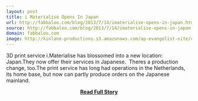 ```yaml
---
layout: post
title: i Materialise Opens In Japan
url: http://fabbaloo.com/blog/2013/7/14/imaterialise-opens-in-japan.html
source: http://fabbaloo.com/blog/2013/7/14/imaterialise-opens-in-japan.html
domain: fabbaloo.com
image: http://kinlane-productions.s3.amazonaws.com/ap-evangelist-site/curated/screenshots/10964_feedproxy_google_com.png
---
```


<p>3D print service i.Materialise has blossomed into a new location: Japan.They now offer their services in Japanese.  Theres a production change, too.The print service has long had operations in the Netherlands, its home base, but now can partly produce orders on the Japanese mainland.</p>
<center><p><a href="http://fabbaloo.com/blog/2013/7/14/imaterialise-opens-in-japan.html" style='padding:25px; font-sze:18px; font-weight: bold;'>Read Full Story</a></p></center>

